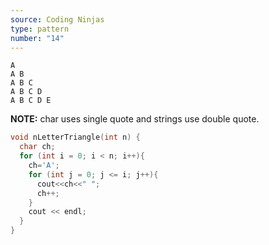 ```yaml
---
source: Coding Ninjas
type: pattern
number: "14"
---
```

```
A 
A B 
A B C 
A B C D 
A B C D E 
```

**NOTE:** char uses single quote and strings use double quote.

```cpp
void nLetterTriangle(int n) {
  char ch;
  for (int i = 0; i < n; i++){
    ch='A';  
    for (int j = 0; j <= i; j++){
      cout<<ch<<" ";
      ch++;
    }
    cout << endl;
  }
}
```